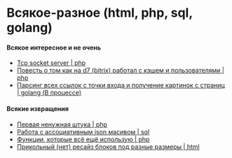 # Всякое-разное (html, php, sql, golang)

#### Всякое интересное и не очень
* <a href="php-tcp-sokcet-server.php">Tcp socket server | php</a>
* <a href="bitrix-d7-story">Повесть о том как на d7 (bitrix) работал с кэшем и пользователями | php</a>
* <a href="golang-parser">Парсинг всех ссылок с точки входа и получение картинок с страниц | golang (В процессе)</a>

#### Всякие извращения
* <a href="php-overload.php">Первая ненужная штука | php</a>
* <a href="json_sql.sql">Работа с ассоциативным json масивом | sql</a>
* <a href="additional_functions.php">Функции, которые всё ещё использую | php</a>
* <a href="scalable_blocks.html">Прикольный (нет) ресайз блоков под разные размеры | html</a>
